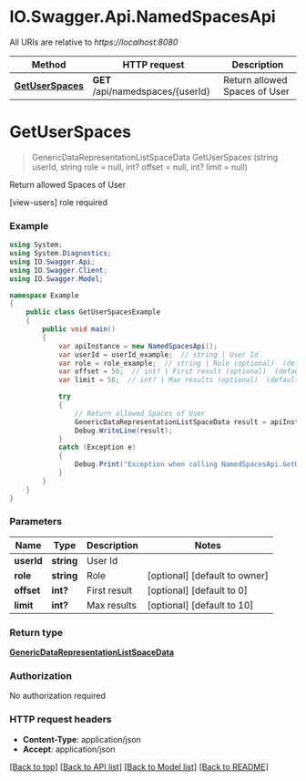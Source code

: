 # IO.Swagger.Api.NamedSpacesApi

All URIs are relative to *https://localhost:8080*

Method | HTTP request | Description
------------- | ------------- | -------------
[**GetUserSpaces**](NamedSpacesApi.md#getuserspaces) | **GET** /api/namedspaces/{userId} | Return allowed Spaces of User


<a name="getuserspaces"></a>
# **GetUserSpaces**
> GenericDataRepresentationListSpaceData GetUserSpaces (string userId, string role = null, int? offset = null, int? limit = null)

Return allowed Spaces of User

[view-users] role required

### Example
```csharp
using System;
using System.Diagnostics;
using IO.Swagger.Api;
using IO.Swagger.Client;
using IO.Swagger.Model;

namespace Example
{
    public class GetUserSpacesExample
    {
        public void main()
        {
            var apiInstance = new NamedSpacesApi();
            var userId = userId_example;  // string | User Id
            var role = role_example;  // string | Role (optional)  (default to owner)
            var offset = 56;  // int? | First result (optional)  (default to 0)
            var limit = 56;  // int? | Max results (optional)  (default to 10)

            try
            {
                // Return allowed Spaces of User
                GenericDataRepresentationListSpaceData result = apiInstance.GetUserSpaces(userId, role, offset, limit);
                Debug.WriteLine(result);
            }
            catch (Exception e)
            {
                Debug.Print("Exception when calling NamedSpacesApi.GetUserSpaces: " + e.Message );
            }
        }
    }
}
```

### Parameters

Name | Type | Description  | Notes
------------- | ------------- | ------------- | -------------
 **userId** | **string**| User Id | 
 **role** | **string**| Role | [optional] [default to owner]
 **offset** | **int?**| First result | [optional] [default to 0]
 **limit** | **int?**| Max results | [optional] [default to 10]

### Return type

[**GenericDataRepresentationListSpaceData**](GenericDataRepresentationListSpaceData.md)

### Authorization

No authorization required

### HTTP request headers

 - **Content-Type**: application/json
 - **Accept**: application/json

[[Back to top]](#) [[Back to API list]](../README.md#documentation-for-api-endpoints) [[Back to Model list]](../README.md#documentation-for-models) [[Back to README]](../README.md)

